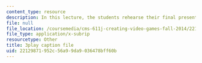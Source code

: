 ```yaml
---
content_type: resource
description: In this lecture, the students rehearse their final presentations.
file: null
file_location: /coursemedia/cms-611j-creating-video-games-fall-2014/22129871952c56a99da9036478bff60b_ok4qM1OzlPA.vtt
file_type: application/x-subrip
resourcetype: Other
title: 3play caption file
uid: 22129871-952c-56a9-9da9-036478bff60b
---
```

